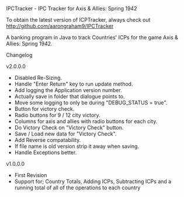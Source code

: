 IPCTracker - IPC Tracker for Axis & Allies: Spring 1942

To obtain the latest version of ICPTracker, always check out http://github.com/aarongraham9/IPCTracker

A banking program in Java to track Countries' ICPs for the game Axis & Allies: Spring 1942.


Changelog

v2.0.0.0
- Disabled Re-Sizing.
- Handle "Enter Return" key to run update method.
- Add logging the Application version number.
- Actually save in folder that dialogue points to.
- Move some logging to only be during "DEBUG_STATUS = true". 
- Button for victory check.
- Radio buttons for 9 / 12 city victory.
- Columns for axis and allies with radio buttons for each city.
- Do Victory Check on "Victory Check" button.
- Save / Load new data for "Victory Check".
- Add Reverse compatability.
- If file name is old version strip it away when saving.
- Handle Exceptions better.

v1.0.0.0
- First Revision
- Support for; Country Totals, Adding ICPs, Subtracting ICPs and a running total of all of the operations to each country